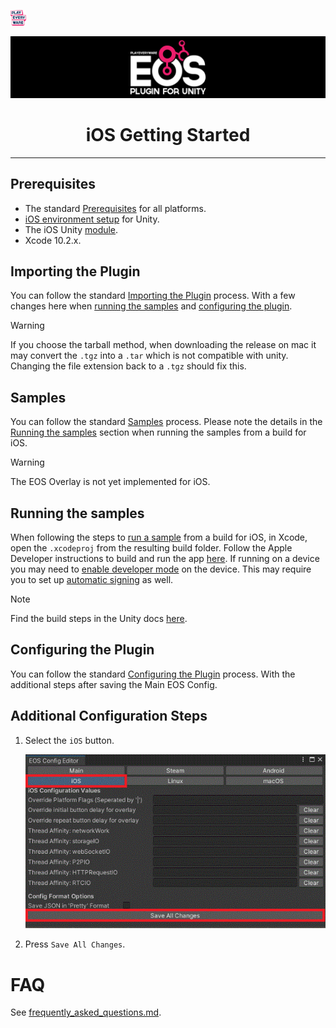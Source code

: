 <a href="/README.md"><img src="/docs/images/PlayEveryWareLogo.gif" alt="Lobby Screenshot" width="5%"/></a>

<div align="center"> <img src="/docs/images/EOSPluginLogo.png" alt="PlayEveryWare EOS Plugin for Unity" /> </div>


# <div align="center">iOS Getting Started</div>
---

## Prerequisites

* The standard <a href="/README.md#prerequisites">Prerequisites</a> for all platforms.
* <a href="https://docs.unity3d.com/2021.3/Documentation/Manual/ios-environment-setup.html">iOS environment setup</a> for Unity.
* The iOS Unity <a href="https://docs.unity3d.com/hub/manual/AddModules.html">module</a>.
* Xcode 10.2.x.

## Importing the Plugin

You can follow the standard <a href="/README.md#importing-the-plugin">Importing the Plugin</a> process. With a few changes here when <a href="#running-the-samples">running the samples</a> and <a href="#configuring-the-plugin">configuring the plugin</a>.

> [!WARNING]
> If you choose the tarball method, when downloading the release on mac it may convert the `.tgz` into a `.tar` which is not compatible with unity. Changing the file extension back to a `.tgz` should fix this.

## Samples

You can follow the standard <a href="/README.md#samples">Samples</a> process. Please note the details in the <a href="#running-the-samples">Running the samples</a> section when running the samples from a build for iOS.

> [!WARNING]
> The EOS Overlay is not yet implemented for iOS.

## Running the samples

When following the steps to <a href="/README.md#running-the-samples">run a sample</a> from a build for iOS, in Xcode, open the `.xcodeproj` from the resulting build folder. Follow the Apple Developer instructions to build and run the app [here](https://developer.apple.com/documentation/xcode/running-your-app-in-simulator-or-on-a-device). If running on a device you may need to <a href="https://developer.apple.com/documentation/xcode/enabling-developer-mode-on-a-device">enable developer mode</a> on the device. This may require you to set up <a href="https://help.apple.com/xcode/mac/current/#/dev80cc24546">automatic signing</a> as well.

> [!NOTE]
> Find the build steps in the Unity docs <a href="https://docs.unity3d.com/2021.3/Documentation/Manual/iphone-BuildProcess.html">here</a>.

## Configuring the Plugin

You can follow the standard <a href="/README.md#configuring-the-plugin">Configuring the Plugin</a> process. With the additional steps after saving the Main EOS Config.

## Additional Configuration Steps

1. Select the `iOS` button.

    ![EOS Config UI](/docs/images/eosconfig_ui_ios.gif)

2. Press `Save All Changes`.

# FAQ

See [frequently_asked_questions.md](/docs/frequently_asked_questions.md).
